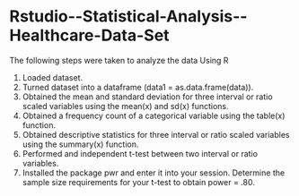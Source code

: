# Rstudio--Statistical-Analysis--Healthcare-Data-Set

The following steps were taken to analyze the data Using R
1.	Loaded dataset.
2.	Turned dataset into a dataframe (data1 = as.data.frame(data)).
3.	Obtained the mean and standard deviation for three interval or ratio scaled variables using the mean(x) and sd(x) functions.
4.	Obtained a frequency count of a categorical variable using the table(x) function.
5.	Obtained descriptive statistics for three interval or ratio scaled variables using the summary(x) function.
6.	Performed and independent t-test between two interval or ratio variables.
7.	Installed the package pwr and enter it into your session.  Determine the sample size requirements for your t-test to obtain power = .80.
